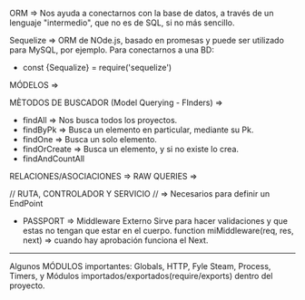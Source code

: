 ORM => Nos ayuda a conectarnos con la base de datos, a través de un lenguaje "intermedio", que no es de SQL, si no más sencillo.

Sequelize => ORM de NOde.js, basado en promesas y puede ser utilizado para MySQL, por ejemplo. Para conectarnos a una BD:
* const {Sequalize} = require('sequelize')

MÓDELOS => 

MÈTODOS DE BUSCADOR (Model Querying - FInders) =>
* findAll => Nos busca todos los proyectos.
* findByPk => Busca un elemento en particular, mediante su Pk.
* findOne => Busca un solo elemento.
* findOrCreate => Busca un elemento, y si no existe lo crea.
* findAndCountAll

RELACIONES/ASOCIACIONES => 
RAW QUERIES => 

// RUTA, CONTROLADOR Y SERVICIO // => Necesarios para definir un EndPoint


* PASSPORT => Middleware Externo
Sirve para hacer validaciones y que estas no tengan que estar en el cuerpo.
function miMiddleware(req, res, next) => cuando hay aprobación funciona el Next.

------------------------------------------------------------------------------------------------

Algunos MÓDULOS importantes:
Globals, HTTP, Fyle Steam, Process, Timers, y Módulos importados/exportados(require/exports) dentro del proyecto.

